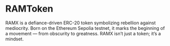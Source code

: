 # RAMToken
RAMX is a defiance-driven ERC-20 token symbolizing rebellion against mediocrity. Born on the Ethereum Sepolia testnet, it marks the beginning of a movement — from obscurity to greatness. RAMX isn’t just a token; it’s a mindset.
